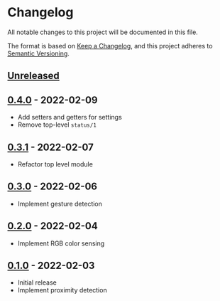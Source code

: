 # Changelog

All notable changes to this project will be documented in this file.

The format is based on [Keep a Changelog](https://keepachangelog.com/en/1.0.0/),
and this project adheres to [Semantic Versioning](https://semver.org/spec/v2.0.0.html).

## [Unreleased]

## [0.4.0] - 2022-02-09

- Add setters and getters for settings
- Remove top-level `status/1`

## [0.3.1] - 2022-02-07

- Refactor top level module

## [0.3.0] - 2022-02-06

- Implement gesture detection

## [0.2.0] - 2022-02-04

- Implement RGB color sensing

## [0.1.0] - 2022-02-03

- Initial release
- Implement proximity detection

[Unreleased]: https://github.com/mnishiguchi/apds9960/compare/v0.4.0...HEAD
[0.4.0]: https://github.com/mnishiguchi/apds9960/compare/v0.3.1..v0.4.0
[0.3.1]: https://github.com/mnishiguchi/apds9960/compare/v0.3.0..v0.3.1
[0.3.0]: https://github.com/mnishiguchi/apds9960/compare/v0.2.0..v0.3.0
[0.2.0]: https://github.com/mnishiguchi/apds9960/compare/v0.1.0..v0.2.0
[0.1.0]: https://github.com/mnishiguchi/apds9960/releases/tag/v0.1.0
